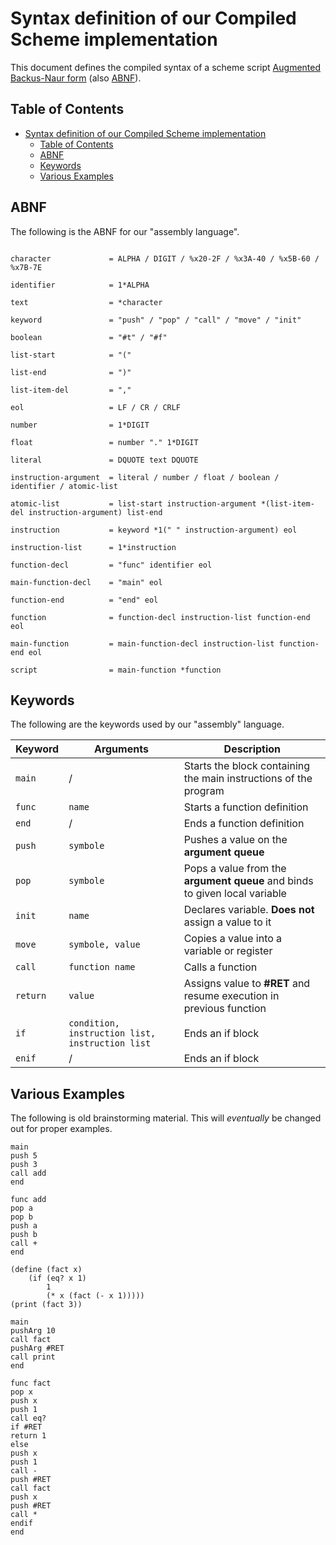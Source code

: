 # Syntax definition of our Compiled Scheme implementation

This document defines the compiled syntax of a scheme script [Augmented Backus-Naur form](https://en.wikipedia.org/wiki/Augmented_Backus%E2%80%93Naur_form) (also [ABNF](https://www.rfc-editor.org/rfc/rfc5234)).

## Table of Contents

- [Syntax definition of our Compiled Scheme implementation](#syntax-definition-of-our-compiled-scheme-implementation)
  - [Table of Contents](#table-of-contents)
  - [ABNF](#abnf)
  - [Keywords](#keywords)
  - [Various Examples](#various-examples)

## ABNF

The following is the ABNF for our "assembly language".

```ABNF

character             = ALPHA / DIGIT / %x20-2F / %x3A-40 / %x5B-60 / %x7B-7E

identifier            = 1*ALPHA

text                  = *character

keyword               = "push" / "pop" / "call" / "move" / "init"

boolean               = "#t" / "#f"

list-start            = "("

list-end              = ")"

list-item-del         = ","

eol                   = LF / CR / CRLF

number                = 1*DIGIT

float                 = number "." 1*DIGIT

literal               = DQUOTE text DQUOTE

instruction-argument  = literal / number / float / boolean / identifier / atomic-list

atomic-list           = list-start instruction-argument *(list-item-del instruction-argument) list-end

instruction           = keyword *1(" " instruction-argument) eol

instruction-list      = 1*instruction

function-decl         = "func" identifier eol

main-function-decl    = "main" eol

function-end          = "end" eol

function              = function-decl instruction-list function-end eol

main-function         = main-function-decl instruction-list function-end eol

script                = main-function *function

```

## Keywords

The following are the keywords used by our "assembly" language.

| Keyword      | Arguments                                           | Description                                                             |
| ------------ | --------------------------------------------------- | ----------------------------------------------------------------------- |
| ```main```   | /                                                   | Starts the block containing the main instructions of the program        |
| ```func```   | ```name```                                          | Starts a function definition                                            |
| ```end```    | /                                                   | Ends a function definition                                              |
| ```push```   | ```symbole```                                       | Pushes a value on the **argument queue**                                    |
| ```pop```    | ```symbole```                                       | Pops a value from the **argument queue** and binds to given local variable  |
| ```init```   | ```name```                                          | Declares variable. **Does not** assign a value to it |
| ```move```   | ```symbole, value```                                | Copies a value into a variable or register                              |
| ```call```   | ```function name```                                 | Calls a function                                                        |
| ```return``` | ```value```                                         | Assigns value to **#RET** and resume execution in previous function     |
| ```if```     | ```condition, instruction list, instruction list``` | Ends an if block                                                        |
| ```enif```   | /                                                   | Ends an if block                                                        |

## Various Examples

The following is old brainstorming material. This will *eventually* be changed out for proper examples.

```
main
push 5
push 3
call add
end

func add
pop a
pop b
push a
push b
call +
end

(define (fact x)
    (if (eq? x 1)
        1
        (* x (fact (- x 1)))))
(print (fact 3))

main
pushArg 10
call fact
pushArg #RET
call print
end

func fact
pop x
push x
push 1
call eq?
if #RET
return 1
else
push x
push 1
call -
push #RET
call fact
push x
push #RET
call *
endif
end
```